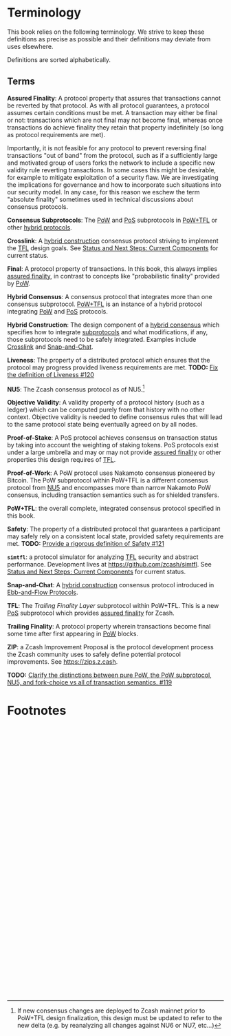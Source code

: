 # Terminology

This book relies on the following terminology. We strive to keep these definitions as precise as possible and their definitions may deviate from uses elsewhere.

Definitions are sorted alphabetically.

## Terms

<!-- Unlike true html, it seems `mdbook` requires the span tags to be empty and immediately pre-fix the intended anchor target. -->

<span id="definition-assured-finality"></span>**Assured Finality**: A protocol property that assures that transactions cannot be reverted by that protocol. As with all protocol guarantees, a protocol assumes certain conditions must be met. A transaction may either be final or not: transactions which are not final may not become final, whereas once transactions do achieve finality they retain that property indefinitely (so long as protocol requirements are met).

Importantly, it is not feasible for any protocol to prevent reversing final transactions "out of band" from the protocol, such as if a sufficiently large and motivated group of users forks the network to include a specific new validity rule reverting transactions. In some cases this might be desirable, for example to mitigate exploitation of a security flaw. We are investigating the implications for governance and how to incorporate such situations into our security model. In any case, for this reason we eschew the term "absolute finality" sometimes used in technical discussions about consensus protocols.

<span id="definition-consensus-subprotocols"></span>**Consensus Subprotocols**: The [PoW](#definition-pow) and [PoS](#defintion-pos) subprotocols in [PoW+TFL](#definition-pow-tfl) or other [hybrid protocols](#definition-hybrid-consensus).

<span id="definition-crosslink"></span>**Crosslink**: A [hybrid construction](#definition-hybrid-construction) consensus protocol striving to implement the [TFL](#definition-tfl) design goals. See [Status and Next Steps: Current Components](./introduction/status-and-next-steps.md#current-components) for current status.

<span id="definition-final"></span>**Final**: A protocol property of transactions. In this book, this always implies [assured finality](#definition-assured-finality), in contrast to concepts like "probabilistic finality" provided by [PoW](#definition-pow).

<span id="definition-hybrid-consensus"></span>**Hybrid Consensus**: A consensus protocol that integrates more than one consensus subprotocol. [PoW+TFL](#definition-pow-tfl) is an instance of a hybrid protocol integrating [PoW](#definition-pow) and [PoS](#definition-pos) protocols.

<span id="definition-hybrid-construction"></span>**Hybrid Construction**: The design component of a [hybrid consensus](#defintion-hybrid-consensus) which specifies how to integrate [subprotocols](#definition-consensus-subprotocols) and what modifications, if any, those subprotocols need to be safely integrated. Examples include [Crosslink](#definition-crosslink) and [Snap-and-Chat](#definition-snap-and-chat).

<span id="definition-liveness"></span>**Liveness**: The property of a distributed protocol which ensures that the protocol may progress provided liveness requirements are met. **TODO:** [Fix the definition of Liveness #120](https://github.com/Electric-Coin-Company/tfl-book/issues/120)

<span id="definition-nu5"></span>**NU5**: The Zcash consensus protocol as of NU5.[^new-mainnet-precursors]

<span id="definition-objective-validity"></span>**Objective Validity**: A validity property of a protocol history (such as a ledger) which can be computed purely from that history with no other context. Objective validity is needed to define consensus rules that will lead to the same protocol state being eventually agreed on by all nodes.

<span id="definition-pos"></span>**Proof-of-Stake**: A PoS protocol achieves consensus on transaction status by taking into account the weighting of staking tokens. PoS protocols exist under a large umbrella and may or may not provide [assured finality](#definition-assured-finality) or other properties this design requires of [TFL](#definition-tfl).

<span id="definition-pow"></span>**Proof-of-Work**: A PoW protocol uses Nakamoto consensus pioneered by Bitcoin. The PoW subprotocol within PoW+TFL is a different consensus protocol from [NU5](#definition-nu5) and encompasses more than narrow Nakamoto PoW consensus, including transaction semantics such as for shielded transfers.

<span id="definition-pow-tfl"></span>**PoW+TFL**: the overall complete, integrated consensus protocol specified in this book.

<span id="definition-safety"></span>**Safety**: The property of a distributed protocol that guarantees a participant may safely rely on a consistent local state, provided safety requirements are met. **TODO:** [Provide a rigorous definition of Safety #121](https://github.com/Electric-Coin-Company/tfl-book/issues/121)

<span id="definition-simtfl"></span>**`simtfl`**: a protocol simulator for analyzing [TFL](#definition-tfl) security and abstract performance. Development lives at <https://github.com/zcash/simtfl></span>. See [Status and Next Steps: Current Components](./introduction/status-and-next-steps.md#current-components) for current status.

<span id="definition-snap-and-chat"></span>**Snap-and-Chat**: A [hybrid construction](#definition-hybrid-construction) consensus protocol introduced in [Ebb-and-Flow Protocols](./references.md#ebb-and-flow-protocols).

<span id="definition-tfl"></span>**TFL**: The *Trailing Finality Layer* subprotocol within PoW+TFL. This is a new [PoS](#definition-pos) subprotocol which provides [assured finality](#definition-assured-finality) for Zcash.

<span id="definition-trailing-finality"></span>**Trailing Finality**: A protocol property wherein transactions become final some time after first appearing in [PoW](#definition-pow) blocks.

<span id="definition-zip"></span>**ZIP**: a Zcash Improvement Proposal is the protocol development process the Zcash community uses to safely define potential protocol improvements. See <https://zips.z.cash></span>.

**TODO:** [Clarify the distinctions between pure PoW, the PoW subprotocol, NU5, and fork-choice vs all of transaction semantics. #119](https://github.com/Electric-Coin-Company/tfl-book/issues/119)

# Footnotes

[^new-mainnet-precursors]: If new consensus changes are deployed to Zcash mainnet prior to PoW+TFL design finalization, this design must be updated to refer to the new delta (e.g. by reanalyzing all changes against NU6 or NU7, etc…)

<!-- This trailing whitespace ensures that readers who follow a link to a definition will always see that term at the top of their view. -->
<pre>







































</pre>
